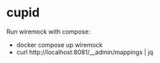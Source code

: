 # cupid

Run wiremock with compose:

- docker compose up wiremock
- curl http://localhost:8081/__admin/mappings | jq